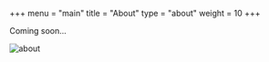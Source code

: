 +++
menu = "main"
title = "About"
type = "about"
weight = 10
+++

Coming soon...

![about](../images/mac.jpg)